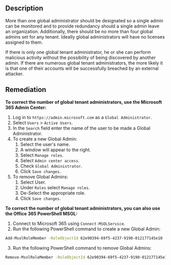 ## Description

More than one global administrator should be designated so a single admin can be monitored and to provide redundancy should a single admin leave an organization. Additionally, there should be no more than four global admins set for any tenant. Ideally global administrators will have no licenses assigned to them.

If there is only one global tenant administrator, he or she can perform malicious activity without the possibility of being discovered by another admin. If there are numerous global tenant administrators, the more likely it is that one of their accounts will be successfully breached by an external attacker.

## Remediation

**To correct the number of global tenant administrators, use the Microsoft 365 Admin Center:**

1. Log in to `https://admin.microsoft.com` as a `Global Administrator`.
2. Select `Users` > `Active Users`.
3. In the `Search` field enter the name of the user to be made a Global Administrator.
4. To create a new Global Admin:
    1. Select the user's name.
    2. A window will appear to the right.
    3. Select `Manage roles`.
    4. Select `Admin center access`.
    5. Check `Global Administrator`.
    6. Click `Save changes`.
5. To remove Global Admins:
    1. Select User.
    2. Under `Roles` select `Manage roles`.
    3. De-Select the appropriate role.
    4. Click `Save changes`.

**To correct the number of global tenant administrators, you can also use the Office 365 PowerShell MSOL:**

1. Connect to Microsoft 365 using `Connect-MSOLService`.
2. Run the following PowerShell command to create a new Global Admin:

```bash
Add-MsolRoleMember -RoleObjectId 62e90394-69f5-4237-9190-012177145e10 -RoleMemberEmailAddress "AdeleV@contoso.com"
```

3. Run the following PowerShell command to remove Global Admins:

```bash
Remove-MsolRoleMember -RoleObjectId 62e90394-69f5-4237-9190-012177145e10 -RoleMemberEmailAddress "AdeleV@contoso.com"
```